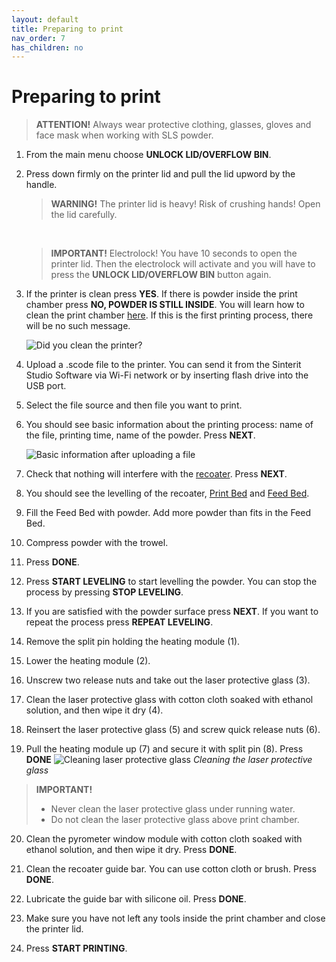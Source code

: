 ```yaml
---
layout: default
title: Preparing to print	
nav_order: 7
has_children: no
---
```

<h1> Preparing to print	 </h1>

> **ATTENTION!**
> Always wear protective clothing, glasses, gloves and face mask when working with SLS powder.

1. From the main menu choose **UNLOCK LID/OVERFLOW BIN**.

2. Press down firmly on the printer lid and pull the lid upword by the handle.

   > **WARNING!**
   > The printer lid is heavy! Risk of crushing hands! Open the lid carefully.
   <br>

   > **IMPORTANT!**
   > Electrolock! You have 10 seconds to open the printer lid. Then the electrolock will activate and you will have to press the **UNLOCK LID/OVERFLOW BIN** button again.

3. If the printer is clean press **YES**. If there is powder inside the print chamber press **NO, POWDER IS STILL INSIDE**. You will learn how to clean the print chamber <a href="Cleaning the printer">here</a>. If this is the first printing process, there will be no such message. 

   ![Did you clean the printer?](/cleaning.png)

4. Upload a .scode file to the printer. You can send it from the Sinterit Studio Software via Wi-Fi network or by inserting flash drive into the USB port.

5. Select the file source and then file you want to print.

6. You should see basic information about the printing process: name of the file, printing time, name of the powder. Press **NEXT**.

   ![Basic information after uploading a file](/basic_information.png)

7. Check that nothing will interfere with the <a href="glossary">recoater</a>. Press **NEXT**.

8. You should see the levelling of the recoater, <a href="glossary">Print Bed</a> and <a href="glossary">Feed Bed</a>. 

9. Fill the Feed Bed with powder. Add more powder than fits in the Feed Bed.

10. Compress powder with the trowel.

11. Press **DONE**.

12. Press **START LEVELING** to start levelling the powder. You can stop the process by pressing **STOP LEVELING**.

13. If you are satisfied with the powder surface press **NEXT**. If you want to repeat the process press **REPEAT LEVELING**.

14. Remove the split pin holding the heating module (1).

15. Lower the heating module (2).

16. Unscrew two release nuts and take out the laser protective glass (3).

17. Clean the laser protective glass with cotton cloth soaked with ethanol solution, and then wipe it dry (4).

18. Reinsert the laser protective glass (5) and screw quick release nuts (6).

19. Pull the heating module up (7) and secure it with split pin (8). Press **DONE**
   ![Cleaning laser protective glass](/cleaning_laser.png)
   *Cleaning the laser protective glass* 

   > **IMPORTANT!**
   >
   > - Never clean the laser protective glass under running water.
   > - Do not clean the laser protective glass above print chamber.

20. Clean the pyrometer window module with cotton cloth soaked with ethanol solution, and then wipe it dry. Press **DONE**.

21. Clean the recoater guide bar. You can use cotton cloth or brush. Press **DONE**.

22. Lubricate the guide bar with silicone oil. Press **DONE**.

23. Make sure you have not left any tools inside the print chamber and close the printer lid.

24. Press **START PRINTING**.

 
